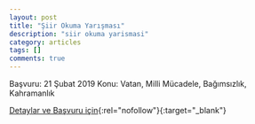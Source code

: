 ```yaml
---
layout: post
title: "Şiir Okuma Yarışması"
description: "siir okuma yarismasi"
category: articles
tags: []
comments: true
---
```


Başvuru: 21 Şubat 2019 
Konu: Vatan, Milli Mücadele, Bağımsızlık, Kahramanlık

[Detaylar ve Başvuru için](https://www.trakya.edu.tr/news/edirne-valiligi-genclik-ve-spor-il-mudurlugu-nden-turk-muzigi--kisa-oyun-ve-siir-yarismalari?utm_source=edebiyatyarismalari.com&utm_medium=affiliate&utm_campaign=cpc){:rel="nofollow"}{:target="_blank"}